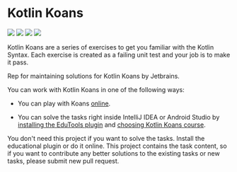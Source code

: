 # Kotlin Koans

<a href="https://github.com/Sharkaboi/kotlin-koans/actions?query=workflow%3A%22KtLint+workflow%22" alt="KtLint Check">
<img src="https://github.com/Sharkaboi/kotlin-koans/workflows/KtLint%20workflow/badge.svg?branch=master" /></a>
<a href="https://github.com/JetBrains/kotlin/releases/tag/v1.3.72" alt="Kotlin">
<img src="https://img.shields.io/badge/Kotlin-13.7.2-blue" /></a>
<a href="https://github.com/Sharkaboi/kotlin-koans/blob/master/LICENSE" alt="License">
<img src="https://img.shields.io/badge/License%20-GLP--3.0-orange" /></a>
<a href="https://github.com/Sharkaboi/kotlin-koans/graphs/contributors" alt="Contributors">
<img src="https://img.shields.io/github/contributors/sharkaboi/kotlin-koans" /></a>

Kotlin Koans are a series of exercises to get you familiar with the Kotlin Syntax.
Each exercise is created as a failing unit test and your job is to make it pass.

Rep for maintaining solutions for Kotlin Koans by Jetbrains.

You can work with Kotlin Koans in one of the following ways:

- You can play with Koans [online](https://play.kotlinlang.org/koans/overview).

- You can solve the tasks right inside IntelliJ IDEA or Android Studio by
[installing the EduTools plugin](https://www.jetbrains.com/help/education/install-edutools-plugin.html?section=IntelliJ%20IDEA)
and [choosing Kotlin Koans course](https://www.jetbrains.com/help/education/learner-start-guide.html?section=Kotlin%20Koans).

You don't need this project if you want to solve the tasks. Install the educational plugin or do it online.
This project contains the task content, so if you want to contribute any better solutions to the existing tasks or new tasks, please submit new pull request.
